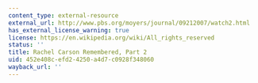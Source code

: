 ```yaml
---
content_type: external-resource
external_url: http://www.pbs.org/moyers/journal/09212007/watch2.html
has_external_license_warning: true
license: https://en.wikipedia.org/wiki/All_rights_reserved
status: ''
title: Rachel Carson Remembered, Part 2
uid: 452e408c-efd2-4250-a4d7-c0928f348060
wayback_url: ''
---
```

